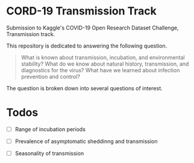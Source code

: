 # CORD-19 Transmission Track
Submission to Kaggle's COVID-19 Open Research Dataset Challenge, Transmission track.

This repository is dedicated to answering the following question.
> What is known about transmission, incubation, and environmental stability? What do we know about natural history, transmission, and diagnostics for the virus? What have we learned about infection prevention and control?

The question is broken down into several questions of interest.

# Todos
- [ ] Range of incubation periods
- [ ] Prevalence of asymptomatic sheddinng and transmission
- [ ] Seasonality of transmission


